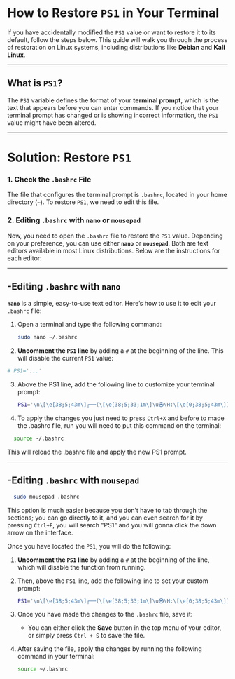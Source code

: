 # How to Restore `PS1` in Your Terminal

If you have accidentally modified the `PS1` value or want to restore it to its default, follow the steps below. This guide will walk you through the process of restoration on Linux systems, including distributions like **Debian** and **Kali Linux**.

---

## What is `PS1`?

The `PS1` variable defines the format of your **terminal prompt**, which is the text that appears before you can enter commands. If you notice that your terminal prompt has changed or is showing incorrect information, the `PS1` value might have been altered.

---

# Solution: Restore `PS1`

### 1. Check the `.bashrc` File

The file that configures the terminal prompt is `.bashrc`, located in your home directory (`~`). To restore `PS1`, we need to edit this file.

### 2. Editing `.bashrc` with **`nano`** or **`mousepad`**

Now, you need to open the `.bashrc` file to restore the `PS1` value. Depending on your preference, you can use either **`nano`** or **`mousepad`**. Both are text editors available in most Linux distributions. Below are the instructions for each editor:

---
## -Editing `.bashrc` with **`nano`**

**`nano`** is a simple, easy-to-use text editor. Here’s how to use it to edit your `.bashrc` file:

1. Open a terminal and type the following command:
   ```bash
   sudo nano ~/.bashrc
  2. **Uncomment the `PS1` line** by adding a `#` at the beginning of the line. This will disable the current `PS1` value:
   ```bash
# PS1='...'
```
3. Above the PS1 line, add the following line to customize your terminal prompt:
   ```bash
   PS1='\n\[\e[38;5;43m\]┌──(\[\e[38;5;33;1m\]\u㉿\H:\[\e[0;38;5;43m\])-[\[\e[0;1m\]\w\[\e[0;38;5;43m\]]\n└─\[\e[38;5;33;1m\]\\$\[\e[0m\] '
   

4. To apply the changes you just need to press `Ctrl+X` and before to made the .bashrc file, run you will need to put this command on the terminal:
```bash
  source ~/.bashrc
```
This will reload the .bashrc file and apply the new PS1 prompt. 

---
## -Editing `.bashrc` with **`mousepad`**
```bash
  sudo mousepad .bashrc 
```
This option is much easier because you don’t have to tab through the sections; you can go directly to it, and you can even search for it by pressing `Ctrl+F`, you will search "PS1" and you will gonna click the down arrow on the interface.

Once you have located the `PS1`, you will do the following:

1. **Uncomment the `PS1` line** by adding a `#` at the beginning of the line, which will disable the function from running.
   
2. Then, above the `PS1` line, add the following line to set your custom prompt:
   ```bash
   PS1='\n\[\e[38;5;43m\]┌──(\[\e[38;5;33;1m\]\u㉿\H:\[\e[0;38;5;43m\])-[\[\e[0;1m\]\w\[\e[0;38;5;43m\]]\n└─\[\e[38;5;33;1m\]\\$\[\e[0m\] '
3. Once you have made the changes to the `.bashrc` file, save it:
   - You can either click the **Save** button in the top menu of your editor, or simply press `Ctrl + S` to save the file.

4. After saving the file, apply the changes by running the following command in your terminal:
   ```bash
   source ~/.bashrc

   
